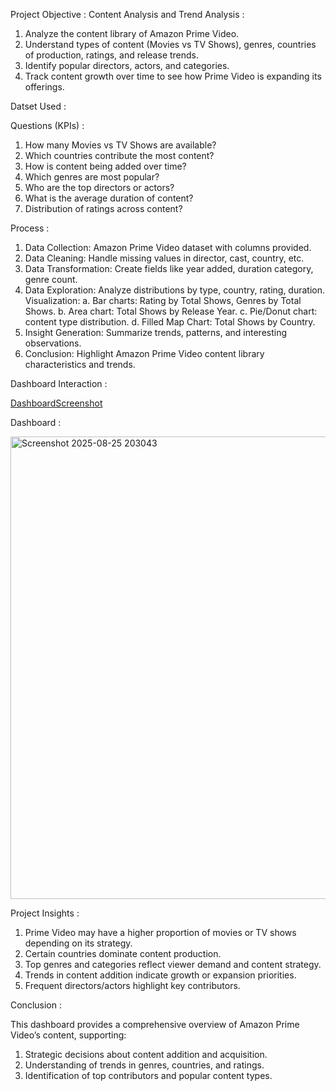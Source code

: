 Project Objective : Content Analysis and Trend Analysis : 

1. Analyze the content library of Amazon Prime Video.
2. Understand types of content (Movies vs TV Shows), genres, countries of production, ratings, and release trends.
3. Identify popular directors, actors, and categories.
4. Track content growth over time to see how Prime Video is expanding its offerings.

Datset Used : 

<a href=""></a>


Questions (KPIs) : 

1. How many Movies vs TV Shows are available?
2. Which countries contribute the most content?
3. How is content being added over time?
4. Which genres are most popular?
5. Who are the top directors or actors?
6. What is the average duration of content?
7. Distribution of ratings across content?


Process : 

1. Data Collection: Amazon Prime Video dataset with columns provided.
2. Data Cleaning: Handle missing values in director, cast, country, etc.
3. Data Transformation: Create fields like year added, duration category, genre count.
4. Data Exploration: Analyze distributions by type, country, rating, duration.
Visualization:
   a. Bar charts: Rating by Total Shows, Genres by Total Shows.
   b. Area chart: Total Shows by Release Year.
   c. Pie/Donut chart: content type distribution.
   d. Filled Map Chart: Total Shows by Country.
5. Insight Generation: Summarize trends, patterns, and interesting observations.
6. Conclusion: Highlight Amazon Prime Video content library characteristics and trends.


Dashboard Interaction : 

<a href="https://github.com/SanatMishra12/Amazon-Prime-Video---Data-Analysis-Dashboard-Creation-Using-Power-Bi-/blob/main/Screenshot%202025-08-25%20203043.png">DashboardScreenshot</a>

Dashboard : 

<img width="1373" height="740" alt="Screenshot 2025-08-25 203043" src="https://github.com/user-attachments/assets/1776b0d7-1289-4071-9899-0be69d5d1767" />


Project Insights : 

1. Prime Video may have a higher proportion of movies or TV shows depending on its strategy.
2. Certain countries dominate content production.
3. Top genres and categories reflect viewer demand and content strategy.
4. Trends in content addition indicate growth or expansion priorities.
5. Frequent directors/actors highlight key contributors.


Conclusion : 

This dashboard provides a comprehensive overview of Amazon Prime Video’s content, supporting:
1. Strategic decisions about content addition and acquisition.
2. Understanding of trends in genres, countries, and ratings.
3. Identification of top contributors and popular content types.



